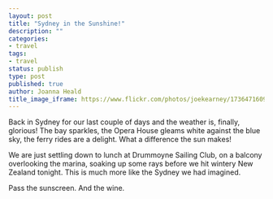 ```yaml
---
layout: post
title: "Sydney in the Sunshine!"
description: ""
categories:
- travel
tags:
- travel
status: publish
type: post
published: true
author: Joanna Heald
title_image_iframe: https://www.flickr.com/photos/joekearney/17364716096/in/set-72157652300500261/player/
---
```


Back in Sydney for our last couple of days and the weather is, finally, glorious! The bay sparkles, the Opera House gleams white against the blue sky, the ferry rides are a delight. What a difference the sun makes!

We are just settling down to lunch at Drummoyne Sailing Club, on a balcony overlooking the marina, soaking up some rays before we hit wintery New Zealand tonight. This is much more like the Sydney we had imagined. 

Pass the sunscreen. And the wine. 
